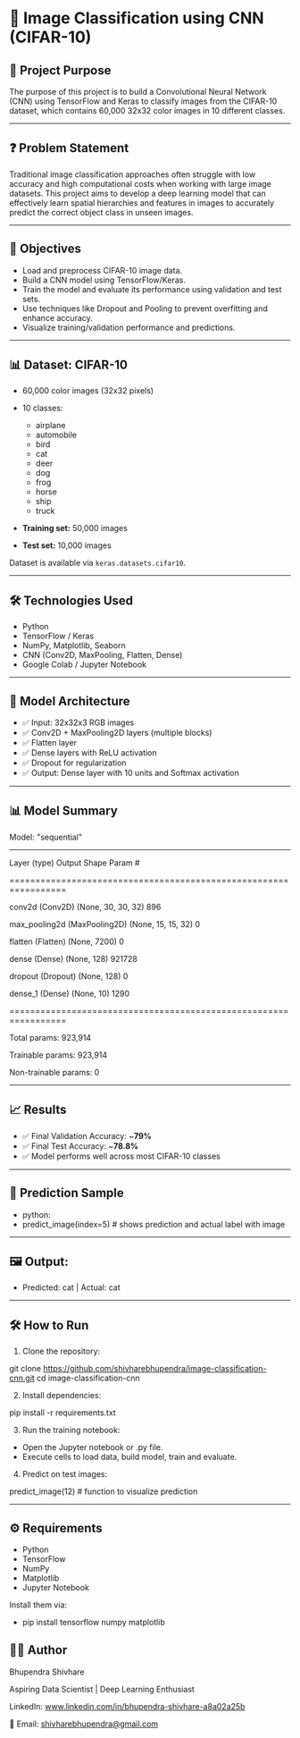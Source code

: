 # 🧠 Image Classification using CNN (CIFAR-10)

## 📌 Project Purpose

The purpose of this project is to build a Convolutional Neural Network (CNN) using TensorFlow and Keras to classify images from the CIFAR-10 dataset, which contains 60,000 32x32 color images in 10 different classes.

---

## ❓ Problem Statement

Traditional image classification approaches often struggle with low accuracy and high computational costs when working with large image datasets. This project aims to develop a deep learning model that can effectively learn spatial hierarchies and features in images to accurately predict the correct object class in unseen images.

---

## 🎯 Objectives

- Load and preprocess CIFAR-10 image data.
- Build a CNN model using TensorFlow/Keras.
- Train the model and evaluate its performance using validation and test sets.
- Use techniques like Dropout and Pooling to prevent overfitting and enhance accuracy.
- Visualize training/validation performance and predictions.

---

## 📊 Dataset: CIFAR-10

- 60,000 color images (32x32 pixels)
- 10 classes:
  - airplane
  - automobile
  - bird
  - cat
  - deer
  - dog
  - frog
  - horse
  - ship
  - truck

- **Training set:** 50,000 images  
- **Test set:** 10,000 images

Dataset is available via `keras.datasets.cifar10`.

---

## 🛠️ Technologies Used

- Python
- TensorFlow / Keras
- NumPy, Matplotlib, Seaborn
- CNN (Conv2D, MaxPooling, Flatten, Dense)
- Google Colab / Jupyter Notebook

---

## 🧱 Model Architecture

- ✅ Input: 32x32x3 RGB images
- ✅ Conv2D + MaxPooling2D layers (multiple blocks)
- ✅ Flatten layer
- ✅ Dense layers with ReLU activation
- ✅ Dropout for regularization
- ✅ Output: Dense layer with 10 units and Softmax activation

---

## 📊 Model Summary

Model: "sequential"

_________________________________________________________________

Layer (type)                 Output Shape              Param #

=================================================================

conv2d (Conv2D)              (None, 30, 30, 32)        896

max_pooling2d (MaxPooling2D) (None, 15, 15, 32)        0

flatten (Flatten)            (None, 7200)              0

dense (Dense)                (None, 128)               921728

dropout (Dropout)            (None, 128)               0

dense_1 (Dense)              (None, 10)                1290

=================================================================

Total params: 923,914

Trainable params: 923,914

Non-trainable params: 0

---

## 📈 Results

- ✅ Final Validation Accuracy: ~**79%**
- ✅ Final Test Accuracy: ~**78.8%**
- ✅ Model performs well across most CIFAR-10 classes

---

## 📸 Prediction Sample

- python: 
 - predict_image(index=5)  # shows prediction and actual label with image

---

## 🖼️ Output:

- Predicted: cat | Actual: cat

---

## 🛠️ How to Run

1. Clone the repository:

git clone https://github.com/shivharebhupendra/image-classification-cnn.git
cd image-classification-cnn

2. Install dependencies:

pip install -r requirements.txt

3. Run the training notebook:
- Open the Jupyter notebook or .py file.
- Execute cells to load data, build model, train and evaluate.

4. Predict on test images:

predict_image(12)  # function to visualize prediction

---

## ⚙️ Requirements
- Python
- TensorFlow
- NumPy
- Matplotlib
- Jupyter Notebook

Install them via:
- pip install tensorflow numpy matplotlib

## 👨‍💻 Author

Bhupendra Shivhare

Aspiring Data Scientist | Deep Learning Enthusiast

LinkedIn: www.linkedin.com/in/bhupendra-shivhare-a8a02a25b

📧 Email: shivharebhupendra@gmail.com

